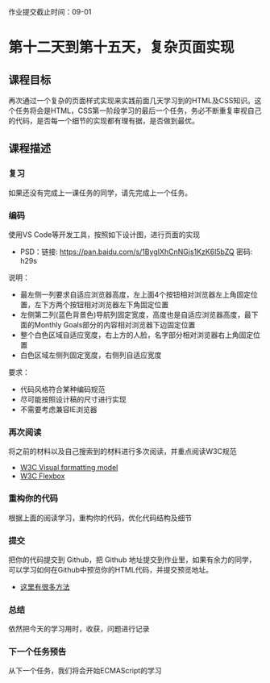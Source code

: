 作业提交截止时间：09-01

# 第十二天到第十五天，复杂页面实现

## 课程目标

再次通过一个复杂的页面样式实现来实践前面几天学习到的HTML及CSS知识。这个任务将会是HTML，CSS第一阶段学习的最后一个任务，务必不断重复审视自己的代码，是否每一个细节的实现都有理有据，是否做到最优。

## 课程描述

### 复习

如果还没有完成上一课任务的同学，请先完成上一个任务。

### 编码

使用VS Code等开发工具，按照如下设计图，进行页面的实现

  * PSD：链接: <https://pan.baidu.com/s/1BygIXhCnNGjs1KzK6l5bZQ> 密码: h29s

说明：

  * 最左侧一列要求自适应浏览器高度，左上面4个按钮相对浏览器左上角固定位置，左下方两个按钮相对浏览器左下角固定位置
  * 左侧第二列(蓝色背景色)导航列固定宽度，高度也是自适应浏览器高度，最下面的Monthly Goals部分的内容相对浏览器下边固定位置
  * 整个白色区域自适应宽度，右上方的人脸，名字部分相对浏览器右上角固定位置
  * 白色区域左侧列固定宽度，右侧列自适应宽度

要求：

  * 代码风格符合某种编码规范
  * 尽可能按照设计稿的尺寸进行实现
  * 不需要考虑兼容IE浏览器

### 再次阅读

将之前的材料以及自己搜索到的材料进行多次阅读，并重点阅读W3C规范

  * [W3C Visual formatting model](https://www.w3.org/TR/2011/REC-CSS2-20110607/visuren.html#q9.0)
  * [W3C Flexbox](https://www.w3.org/TR/2017/CR-css-flexbox-1-20171019/)

### 重构你的代码

根据上面的阅读学习，重构你的代码，优化代码结构及细节

### 提交

把你的代码提交到 Github，把 Github 地址提交到作业里，如果有余力的同学，可以学习如何在Github中预览你的HTML代码，并提交预览地址。

  * [这里有很多方法](https://www.zhihu.com/question/24156818)

### 总结

依然把今天的学习用时，收获，问题进行记录

### 下一个任务预告

从下一个任务，我们将会开始ECMAScript的学习

